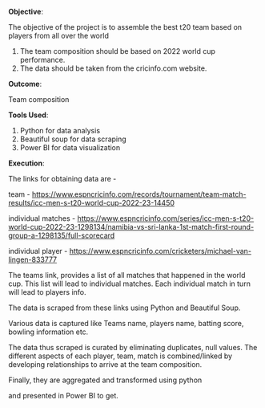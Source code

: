 **Objective**:

The objective of the project is to assemble the best t20 team based on players from all over the world

1. The team composition should be based on 2022 world cup performance.
2. The data should be taken from the cricinfo.com website. 

**Outcome**:

Team composition

**Tools Used**:

1. Python for data analysis
2. Beautiful soup for data scraping
3. Power BI for data visualization

**Execution**:

The links for obtaining data are - 

team - https://www.espncricinfo.com/records/tournament/team-match-results/icc-men-s-t20-world-cup-2022-23-14450

individual matches - https://www.espncricinfo.com/series/icc-men-s-t20-world-cup-2022-23-1298134/namibia-vs-sri-lanka-1st-match-first-round-group-a-1298135/full-scorecard

individual player - https://www.espncricinfo.com/cricketers/michael-van-lingen-833777

The teams link, provides a list of all matches that happened in the world cup. This list will lead to individual matches. Each individual match in turn will lead to players info.

The data is scraped from these links using Python and Beautiful Soup. 

Various data is captured like Teams name, players name, batting score, bowling information etc.

The data thus scraped is curated by eliminating duplicates, null values. The different aspects of each player, team, match is combined/linked by developing relationships to arrive at the team composition.

Finally, they are aggregated and transformed using python

and presented in Power BI to get.
